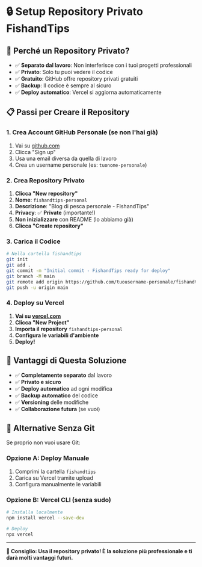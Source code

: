 # 🔒 Setup Repository Privato FishandTips

## 🎯 Perché un Repository Privato?

- ✅ **Separato dal lavoro**: Non interferisce con i tuoi progetti professionali
- ✅ **Privato**: Solo tu puoi vedere il codice
- ✅ **Gratuito**: GitHub offre repository privati gratuiti
- ✅ **Backup**: Il codice è sempre al sicuro
- ✅ **Deploy automatico**: Vercel si aggiorna automaticamente

## 📋 Passi per Creare il Repository

### 1. Crea Account GitHub Personale (se non l'hai già)

1. Vai su [github.com](https://github.com)
2. Clicca "Sign up"
3. Usa una email diversa da quella di lavoro
4. Crea un username personale (es: `tuonome-personale`)

### 2. Crea Repository Privato

1. **Clicca "New repository"**
2. **Nome**: `fishandtips-personal`
3. **Descrizione**: "Blog di pesca personale - FishandTips"
4. **Privacy**: ✅ **Private** (importante!)
5. **Non inizializzare** con README (lo abbiamo già)
6. **Clicca "Create repository"**

### 3. Carica il Codice

```bash
# Nella cartella fishandtips
git init
git add .
git commit -m "Initial commit - FishandTips ready for deploy"
git branch -M main
git remote add origin https://github.com/tuousername-personale/fishandtips-personal.git
git push -u origin main
```

### 4. Deploy su Vercel

1. **Vai su [vercel.com](https://vercel.com)**
2. **Clicca "New Project"**
3. **Importa il repository** `fishandtips-personal`
4. **Configura le variabili d'ambiente**
5. **Deploy!**

## 🔐 Vantaggi di Questa Soluzione

- ✅ **Completamente separato** dal lavoro
- ✅ **Privato e sicuro**
- ✅ **Deploy automatico** ad ogni modifica
- ✅ **Backup automatico** del codice
- ✅ **Versioning** delle modifiche
- ✅ **Collaborazione futura** (se vuoi)

## 🚀 Alternative Senza Git

Se proprio non vuoi usare Git:

### Opzione A: Deploy Manuale
1. Comprimi la cartella `fishandtips`
2. Carica su Vercel tramite upload
3. Configura manualmente le variabili

### Opzione B: Vercel CLI (senza sudo)
```bash
# Installa localmente
npm install vercel --save-dev

# Deploy
npx vercel
```

---

**🎯 Consiglio: Usa il repository privato! È la soluzione più professionale e ti darà molti vantaggi futuri.**




